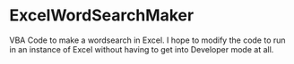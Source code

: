 # ExcelWordSearchMaker
VBA Code to make a wordsearch in Excel.    I hope to modify the code to run in an instance of Excel without having to get into Developer mode at all.
